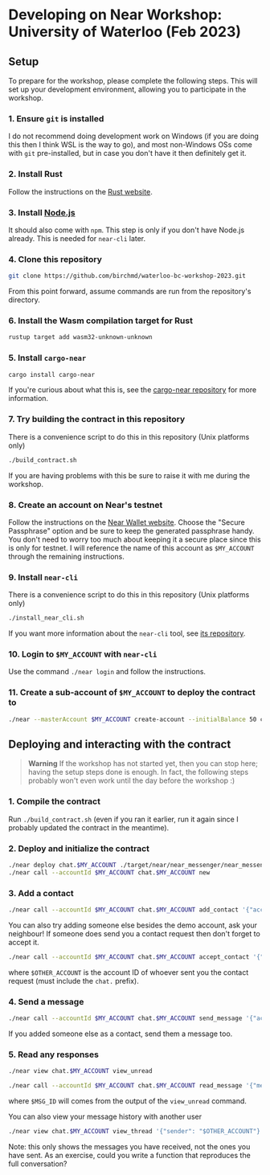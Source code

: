 # Developing on Near Workshop: University of Waterloo (Feb 2023)

## Setup

To prepare for the workshop, please complete the following steps.
This will set up your development environment, allowing you to participate in the workshop.

### 1. Ensure `git` is installed

I do not recommend doing development work on Windows (if you are doing this then I think WSL is the way to go), and most non-Windows OSs come with `git` pre-installed, but in case you don't have it then definitely get it.

### 2. Install Rust

Follow the instructions on the [Rust website](https://www.rust-lang.org/tools/install).

### 3. Install [Node.js](https://nodejs.org/en/)

It should also come with `npm`. This step is only if you don't have Node.js already. This is needed for `near-cli` later.

### 4. Clone this repository

```sh
git clone https://github.com/birchmd/waterloo-bc-workshop-2023.git
```

From this point forward, assume commands are run from the repository's directory.

### 6. Install the Wasm compilation target for Rust

```sh
rustup target add wasm32-unknown-unknown
```

### 5. Install `cargo-near`

```sh
cargo install cargo-near
```

If you're curious about what this is, see the [cargo-near repository](https://github.com/near/cargo-near) for more information.


### 7. Try building the contract in this repository
There is a convenience script to do this in this repository (Unix platforms only)
```sh
./build_contract.sh
```

If you are having problems with this be sure to raise it with me during the workshop.

### 8. Create an account on Near's testnet

Follow the instructions on the [Near Wallet website](https://wallet.testnet.near.org/create). Choose the "Secure Passphrase" option and be sure to keep the generated passphrase handy. You don't need to worry too much about keeping it a secure place since this is only for testnet. I will reference the name of this account as `$MY_ACCOUNT` through the remaining instructions.

### 9. Install `near-cli`

There is a convenience script to do this in this repository (Unix platforms only)

```sh
./install_near_cli.sh
```

If you want more information about the `near-cli` tool, see [its repository](https://github.com/near/near-cli).

### 10. Login to `$MY_ACCOUNT` with `near-cli`

Use the command `./near login` and follow the instructions.

### 11. Create a sub-account of `$MY_ACCOUNT` to deploy the contract to

```sh
./near --masterAccount $MY_ACCOUNT create-account --initialBalance 50 chat.$MY_ACCOUNT
```

## Deploying and interacting with the contract

> **Warning**
> If the workshop has not started yet, then you can stop here; having the setup steps done is enough.
> In fact, the following steps probably won't even work until the day before the workshop :)

### 1. Compile the contract

Run `./build_contract.sh` (even if you ran it earlier, run it again since I probably updated the contract in the meantime).

### 2. Deploy and initialize the contract

```sh
./near deploy chat.$MY_ACCOUNT ./target/near/near_messenger/near_messenger.wasm
./near call --accountId $MY_ACCOUNT chat.$MY_ACCOUNT new
```

### 3. Add a contact

```sh
./near call --accountId $MY_ACCOUNT chat.$MY_ACCOUNT add_contact '{"account": "chat.waterloo_bc_demo_2023.testnet"}' --deposit 1
```

You can also try adding someone else besides the demo account, ask your neighbour!
If someone does send you a contact request then don't forget to accept it.

```sh
./near call --accountId $MY_ACCOUNT chat.$MY_ACCOUNT accept_contact '{"account": "$OTHER_ACCOUNT"}'
```

where `$OTHER_ACCOUNT` is the account ID of whoever sent you the contact request (must include the `chat.` prefix).

### 4. Send a message

```sh
./near call --accountId $MY_ACCOUNT chat.$MY_ACCOUNT send_message '{"account": "chat.waterloo_bc_demo_2023.testnet", "message": "Hello, Near!"}' --deposit 1
```

If you added someone else as a contact, send them a message too.

### 5. Read any responses

```sh
./near view chat.$MY_ACCOUNT view_unread
```

```sh
./near call --accountId $MY_ACCOUNT chat.$MY_ACCOUNT read_message '{"message_id": "$MSG_ID"}'
```

where `$MSG_ID` will comes from the output of the `view_unread` command.

You can also view your message history with another user

```sh
./near view chat.$MY_ACCOUNT view_thread '{"sender": "$OTHER_ACCOUNT"}'
```

Note: this only shows the messages you have received, not the ones you have sent.
As an exercise, could you write a function that reproduces the full conversation?
